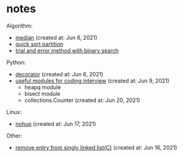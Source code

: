 # notes

Algorithm:
- [median](https://github.com/littlemoon-zh/notes/issues/1) (created at: Jun 6, 2021)
- [quick sort partition](algorithm/sort/quickSort.md)
- [trial and error method with binary search](algorithm/trial_and_error_with_binary_search.md)

Python:
- [decorator](https://github.com/littlemoon-zh/notes/issues/2) (created at: Jun 6, 2021)
- [useful modules for coding interview](https://github.com/littlemoon-zh/notes/issues/3) (created at: Jun 9, 2021)
  - heapq module
  - bisect module
  - collections.Counter (created at: Jun 20, 2021)

Linux:
- [nohup](https://github.com/littlemoon-zh/notes/issues/5) (created at: Jun 17, 2021)

Other:
- [remove entry from singly linked list(C)](https://github.com/littlemoon-zh/notes/issues/4) (created at: Jun 16, 2021)
